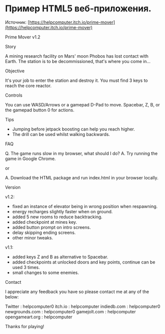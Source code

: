 # Пример HTML5 веб-приложения.

Источник: [https://helpcomputer.itch.io/prime-mover](https://helpcomputer.itch.io/prime-mover)


Prime Mover v1.2

Story

A mining research facility on Mars' moon Phobos has lost contact with Earth. The station is to be decommissioned, that's where you come in...

Objective

It's your job to enter the station and destroy it. You must find 3 keys to reach the core reactor.

Controls

You can use WASD/Arrows or a gamepad D-Pad to move. Spacebar, Z, B, or the gamepad button 0 for actions.

Tips

- Jumping before jetpack boosting can help you reach higher.
- The drill can be used whilst walking backwards.

FAQ

Q. The game runs slow in my browser, what should I do?
A. Try running the game in Google Chrome.

or

A. Download the HTML package and run index.html in your browser locally.

Version

v1.2:
- fixed an instance of elevator being in wrong position when respawning.
- energy recharges slightly faster when on ground.
- added 5 new rooms to reduce backtracking.
- added checkpoint at mines key.
- added button prompt on intro screens.
- delay skipping ending screens.
- other minor tweaks.

v1.1:
- added keys Z and B as alternative to Spacebar.
- added checkpoints at unlocked doors and key points, continue can be used 3
  times.
- small changes to some enemies.

Contact

I appreciate any feedback you have so please contact me at any of the below:

Twitter : helpcomputer0
itch.io : helpcomputer
indiedb.com : helpcomputer0
newgrounds.com : helpcomputer0
gamejolt.com : helpcomputer
opengameart.org : helpcomputer

Thanks for playing!